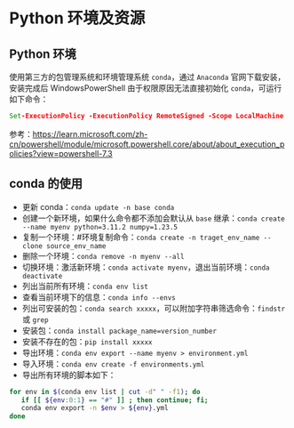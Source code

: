 # Python 环境及资源


## Python 环境

使用第三方的包管理系统和环境管理系统 `conda`，通过 `Anaconda` 官网下载安装，安装完成后 WindowsPowerShell 由于权限原因无法直接初始化 `conda`，可运行如下命令：

```cmd
Set-ExecutionPolicy -ExecutionPolicy RemoteSigned -Scope LocalMachine
```

参考：<https://learn.microsoft.com/zh-cn/powershell/module/microsoft.powershell.core/about/about_execution_policies?view=powershell-7.3>

## conda 的使用

- 更新 conda：`conda update -n base conda`
- 创建一个新环境，如果什么命令都不添加会默认从 `base` 继承：`conda create --name myenv python=3.11.2 numpy=1.23.5`
- 复制一个环境：#环境复制命令：`conda create -n traget_env_name --clone source_env_name`
- 删除一个环境：`conda remove -n myenv --all`
- 切换环境：激活新环境：`conda activate myenv`，退出当前环境：`conda deactivate`
- 列出当前所有环境：`conda env list`
- 查看当前环境下的信息：`conda info --envs`
- 列出可安装的包：`conda search xxxxx`，可以附加字符串筛选命令：`findstr` 或 `grep`
- 安装包：`conda install package_name=version_number`
- 安装不存在的包：`pip install xxxxx`
- 导出环境：`conda env export --name myenv > environment.yml`
- 导入环境：`conda env create -f environments.yml`
- 导出所有环境的脚本如下：

``` bash
for env in $(conda env list | cut -d" " -f1); do 
   if [[ ${env:0:1} == "#" ]] ; then continue; fi;
   conda env export -n $env > ${env}.yml
done
```

